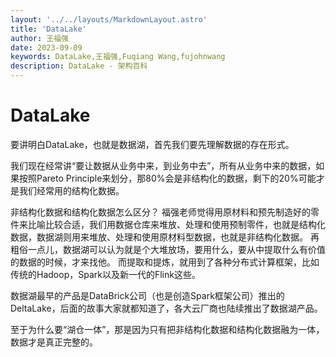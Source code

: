 ```yaml
---
layout: '../../layouts/MarkdownLayout.astro'
title: 'DataLake'
author: 王福强
date: 2023-09-09
keywords: DataLake,王福强,Fuqiang Wang,fujohnwang
description: DataLake - 架构百科
---
```


# DataLake

要讲明白DataLake，也就是数据湖，首先我们要先理解数据的存在形式。

我们现在经常讲“要让数据从业务中来，到业务中去”，所有从业务中来的数据，如果按照Pareto Principle来划分，那80%会是非结构化的数据，剩下的20%可能才是我们经常用的结构化数据。

非结构化数据和结构化数据怎么区分？ 福强老师觉得用原材料和预先制造好的零件来比喻比较合适，我们用数据仓库来堆放、处理和使用预制零件，也就是结构化数据，数据湖则用来堆放、处理和使用原材料型数据，也就是非结构化数据。 再粗俗一点儿，数据湖可以认为就是个大堆放场，要用什么，要从中提取什么有价值的数据的时候，才来找他。 而提取和提炼，就用到了各种分布式计算框架，比如传统的Hadoop，Spark以及新一代的Flink这些。

数据湖最早的产品是DataBrick公司（也是创造Spark框架公司）推出的DeltaLake，后面的故事大家就都知道了，各大云厂商也陆续推出了数据湖产品。

至于为什么要“湖仓一体”，那是因为只有把非结构化数据和结构化数据融为一体，数据才是真正完整的。